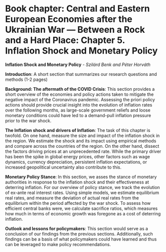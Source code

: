 # Book chapter: Central and Eastern European Economies after the Ukrainian War — Between a Rock and a Hard Place: Chapter 5. Inflation Shock and Monetary Policy

**Inflation Shock and Monetary Policy** - 
_Szilárd Benk and Péter Horváth_

**Introduction**:
A short section that summarizes our research questions and methods (1-2 pages)

**Background: The aftermath of the COVID Crisis**:
This section provides a short overview of the economies and policy actions taken to mitigate the negative impact of the Coronavirus pandemic. Assessing the priori policy actions should provide crucial insight into the evolution of inflation rates over the following months, as large-scale government reliefs and loose monetary conditions could have led to a demand-pull inflation pressure prior to the war shock.

**The Inflation shock and drivers of Inflation**:
The task of this chapter is twofold. On one hand, measure the size and impact of the inflation shock in the region. We estimate the shock and its impact using empirical methods and compare across the countries of the region. On the other hand, dissect the factors driving prices at an unprecedented rate. While the primary driver has been the spike in global energy prices, other factors such as wage dynamics, currency depreciation, persistent inflation expectations, or increased geopolitical uncertainty also contribute to this.

**Monetary Policy Stance**:
In this section, we asses the stance of monetary authorities in response to the inflation shock and their effectiveness at deterring inflation. For our overview of policy stance, we track the evolution of ex-ante real interest rates. Using simple models, we estimate equilibrium real rates, and measure the deviation of actual real rates from the equilibrium within the period affected by the war shock. To assess how efficient central banks were, we calculate sacrifice ratios, which measures how much in terms of economic growth was foregone as a cost of deterring inflation. 

**Outlook and lessons for policymakers**:
This section would serve as a conclusion of our findings from the previous sections. Additionally, such findings can be a basis of what policymakers could have learned and thus can be leveraged to make policy recommendations.
